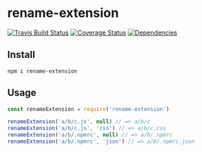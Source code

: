 # rename-extension

[![Travis Build Status](https://travis-ci.org/electerious/rename-extension.svg?branch=master)](https://travis-ci.org/electerious/rename-extension) [![Coverage Status](https://coveralls.io/repos/github/electerious/rename-extension/badge.svg?branch=master)](https://coveralls.io/github/electerious/rename-extension?branch=master) [![Dependencies](https://david-dm.org/electerious/rename-extension.svg)](https://david-dm.org/electerious/rename-extension#info=dependencies)

## Install

```
npm i rename-extension
```

## Usage

```js
const renameExtension = require('rename-extension')

renameExtension('a/b/c.js', null) // => a/b/c
renameExtension('a/b/c.js', 'css') // => a/b/c.css
renameExtension('a/b/.npmrc', null) // => a/b/.npmrc
renameExtension('a/b/.npmrc', 'json') // => a/b/.npmrc.json
```